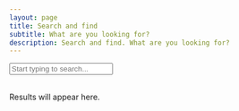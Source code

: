 ```yaml
---
layout: page
title: Search and find
subtitle: What are you looking for?
description: Search and find. What are you looking for?
---
```


<input type="search" id="search-input" placeholder="Start typing to search..." class="input is-large mb-4">

<div id="search-results" class="content">
    <p>Results will appear here.</p>
</div>

<script src="https://cdn.jsdelivr.net/npm/flexsearch@0/dist/flexsearch.bundle.min.js"></script>

<script>
    (function() {
        // Define all possible fields from your search.json for indexing and storing.
        // This list should be exhaustive based on your JSON structure.
        const allSearchFields = ["document", "section", "content", "url", "date", "category", "tags"];

        // Initialize FlexSearch index
        const index = new FlexSearch.Document({
            // Define the document fields to be indexed
            document: {
                id: "url", // Unique identifier for each document
                index: allSearchFields, // Index all specified fields
                store: allSearchFields // Store all specified fields for retrieval
            },
            // Configure search options for better results
            tokenize: "full", // Tokenize by words, allowing partial matches
            resolution: 9, // Higher resolution for better relevance
            depth: 2, // Deeper search for nested objects if any (though our JSON is flat)
            optimize: true, // Optimize index for faster searches
            cache: true, // Cache search results
            // Note: 'suggest: true' here primarily influences internal indexing for suggestions.
            // The actual suggestion retrieval is done via the search method's options.
            suggest: true,
        });

        // Fetch the search.json data and populate the index
        fetch('/search.json')
            .then(response => {
                if (!response.ok) {
                    throw new Error(`HTTP error! status: ${response.status}`);
                }
                return response.json();
            })
            .then(data => {
                data.forEach((item, i) => {
                    // Add each item from the JSON to the FlexSearch index
                    // Ensure 'url' is present and unique for each item.
                    // If 'url' is not always present, you might need a fallback ID.
                    if (item.url) {
                        index.add(item);
                    } else {
                        console.warn('Item missing URL, skipping for FlexSearch index:', item);
                    }
                });
                console.log('FlexSearch index populated successfully.');
            })
            .catch(error => {
                console.error('Error fetching or parsing search.json:', error);
                document.getElementById('search-results').innerHTML = '<p class="has-text-primary">Error loading search data. Please try again later.</p>';
            });

        const searchInput = document.getElementById('search-input');
        const searchResultsContainer = document.getElementById('search-results');
        let searchTimeout;

// Function to perform search and display results
        function performSearch() {
            const query = searchInput.value.trim();

            if (query.length === 0) {
                searchResultsContainer.innerHTML = '<p>Results will appear here.</p>';
                return;
            }

            // --- START ADDITION FOR OPTION 2 ---
            // Explicitly check if the query is a non-empty string.
            // This defends against potential edge cases where 'query' might not be a string
            // or an empty string might somehow slip through due to timing/debounce.
            if (typeof query !== 'string' || query.length === 0) {
                console.warn("Invalid search query received (not a non-empty string):", query);
                searchResultsContainer.innerHTML = '<p>Please enter a valid search term.</p>';
                return;
            }
            // --- END ADDITION FOR OPTION 2 ---

            // Perform the search with advanced options
            const rawResults = index.search(query, {
                limit: 99, // Limit the number of results
                enrich: true, // Return the full document (stored fields)
                highlight: true, // Enable highlighting!
                suggest: true // Request suggestions with the search results
            });

            // FlexSearch can return results grouped by field if searching across multiple fields.
            // This flattens the results to a single array of enriched documents.
            let flatResults = [];
            let suggestions = []; // Array to hold extracted suggestions

            rawResults.forEach(fieldResult => {
                // Check if it's a field-grouped result (e.g., {field: "title", result: [...]})
                if (fieldResult && fieldResult.field && Array.isArray(fieldResult.result)) {
                    flatResults = flatResults.concat(fieldResult.result);
                    // Extract suggestions if available at the field level
                    if (fieldResult.suggestion) {
                        suggestions.push(fieldResult.suggestion);
                    }
                } else if (fieldResult && fieldResult.doc) {
                    // It's already an enriched document directly
                    flatResults.push(fieldResult);
                    // Extract suggestions if available at the document level
                    if (fieldResult.suggestion) {
                        suggestions.push(fieldResult.suggestion);
                    }
                } else if (typeof fieldResult === 'string') {
                    // Sometimes 'suggest: true' can return raw suggestion strings directly in the top-level array
                    suggestions.push(fieldResult);
                }
            });

            displayResults(flatResults, query);
            displaySuggestions(suggestions); // Pass the extracted suggestions
        }

        // Function to display search results
        function displayResults(results, query) {
            if (results.length === 0) {
                searchResultsContainer.innerHTML = '<p>No results found.</p>';
                return;
            }

            let html = '<ul class="search-results-list">';
            results.forEach(result => {
                // IMPORTANT: Ensure result.doc is not undefined before proceeding
                const item = result.doc;
                if (!item) {
                    console.warn('Skipping search result with undefined document:', result);
                    return; // Skip this iteration if item (result.doc) is undefined
                }

                // Dynamically get content from all indexed fields for display
                let displayContent = '';
                allSearchFields.forEach(field => {
                    if (item[field] && typeof item[field] === 'string' && item[field].length > 0) {
                        let fieldContent = item[field];
                        // Highlight matches in the current field
if (
    result.highlight &&
    Array.isArray(result.highlight[field]) &&
    result.highlight[field].every(r => Array.isArray(r) && r.length === 2)
) {
    fieldContent = highlightText(fieldContent, result.highlight[field]);
}

                        // Truncate content for display, add ellipsis if truncated
                        const truncatedContent = fieldContent.length > 150 ? fieldContent.substring(0, 150) + '...' : fieldContent;
                        displayContent += `<p class="is-size-7 mt-1"><strong>${field.charAt(0).toUpperCase() + field.slice(1)}:</strong> ${truncatedContent}</p>`;
                    }
                });


                let title = item.document || 'No Title';
                const url = item.url || '#';

                // Highlight matches in title (which is 'document' in your index)
                if (result.highlight && result.highlight.document) {
                    title = highlightText(title, result.highlight.document);
                }


                html += `
                    <li class="box mb-4">
                        <a href="${url}" class="is-size-5 has-text-weight-bold">${title}</a>
                        <p class="is-size-7">${url}</p>
                        ${displayContent}
                    </li>
                `;
            });
            html += '</ul>';
            searchResultsContainer.innerHTML = html;
        }

        // Helper function to highlight text
function highlightText(text, highlightRanges) {
    if (!Array.isArray(highlightRanges)) return text;

    highlightRanges.sort((a, b) => a[0] - b[0]);
    let highlightedText = '';
    let lastIndex = 0;

    highlightRanges.forEach(range => {
        if (!Array.isArray(range) || range.length !== 2) return;
        const [start, end] = range;
        highlightedText += text.substring(lastIndex, start);
        highlightedText += `<mark>${text.substring(start, end)}</mark>`;
        lastIndex = end;
    });

    highlightedText += text.substring(lastIndex);
    return highlightedText;
}


        // Function to display suggestions (for autocomplete)
        // Now accepts an array of suggestions directly
        function displaySuggestions(suggestions) {
            // Remove duplicates from suggestions, as they might appear multiple times
            const uniqueSuggestions = [...new Set(suggestions)];

            // For simplicity, we'll just log unique suggestions to the console.
            // In a real UI, you might display these in a dropdown below the search input.
            if (uniqueSuggestions.length > 0) {
                console.log('Suggestions:', uniqueSuggestions);
            } else {
                console.log('No suggestions.');
            }
        }


        // Event listener for input changes with debounce
        searchInput.addEventListener('input', () => {
            clearTimeout(searchTimeout);
            searchTimeout = setTimeout(performSearch, 300); // Debounce to 300ms
        });

        // Initial search (optional, e.g., if there's a pre-filled query)
        // performSearch();
    })();
</script>

<style>
    /* Basic styling for the search results using Bulma classes */
    .search-results-list {
        list-style: none;
        padding: 0;
        margin: 0;
    }

    .search-results-list li {
        margin-bottom: 1rem;
        padding: 1rem;
        /* border-radius: 8px; */
        box-shadow: 0 2px 4px rgba(0, 0, 0, 0.1);
        background-color: transparent;
    }

    .search-results-list li a {
        text-decoration: none;
        color: deepskyblue;
    }

    .search-results-list li a:hover {
        text-decoration: underline;
    }

    mark {
        background-color: limegreen;
        padding: 0 2px;
        border-radius: 3px;
    }

    /* Responsive adjustments */
    @media (max-width: 768px) {
        .input.is-large {
            font-size: 1rem;
        }
    }
</style>